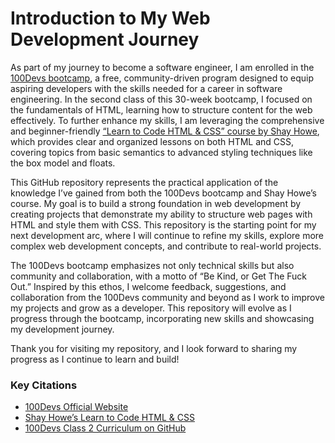 
# Introduction to My Web Development Journey

As part of my journey to become a software engineer, I am enrolled in the [100Devs bootcamp](https://100devs.org/), a free, community-driven program designed to equip aspiring developers with the skills needed for a career in software engineering. In the second class of this 30-week bootcamp, I focused on the fundamentals of HTML, learning how to structure content for the web effectively. To further enhance my skills, I am leveraging the comprehensive and beginner-friendly [“Learn to Code HTML & CSS” course by Shay Howe](https://learn.shayhowe.com/html-css/), which provides clear and organized lessons on both HTML and CSS, covering topics from basic semantics to advanced styling techniques like the box model and floats.

This GitHub repository represents the practical application of the knowledge I’ve gained from both the 100Devs bootcamp and Shay Howe’s course. My goal is to build a strong foundation in web development by creating projects that demonstrate my ability to structure web pages with HTML and style them with CSS. This repository is the starting point for my next development arc, where I will continue to refine my skills, explore more complex web development concepts, and contribute to real-world projects.

The 100Devs bootcamp emphasizes not only technical skills but also community and collaboration, with a motto of “Be Kind, or Get The Fuck Out.” Inspired by this ethos, I welcome feedback, suggestions, and collaboration from the 100Devs community and beyond as I work to improve my projects and grow as a developer. This repository will evolve as I progress through the bootcamp, incorporating new skills and showcasing my development journey.

Thank you for visiting my repository, and I look forward to sharing my progress as I continue to learn and build!

### Key Citations
- [100Devs Official Website](https://100devs.org/)
- [Shay Howe’s Learn to Code HTML & CSS](https://learn.shayhowe.com/html-css/)
- [100Devs Class 2 Curriculum on GitHub](https://github.com/NP558565/100devs)


